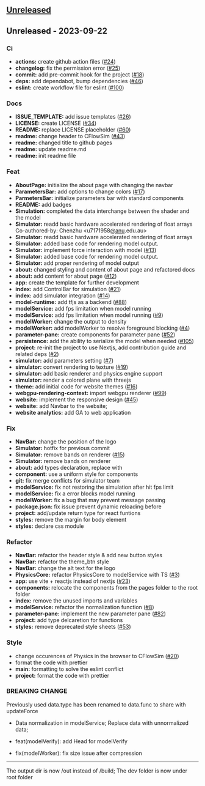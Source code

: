 <a name="unreleased"></a>
## [Unreleased]


<a name="Unreleased"></a>
## Unreleased - 2023-09-22
### Ci
- **actions:** create github action files ([#24](https://github.com/techlauncher-mlai-edge-physics/physics_in_the_browser/issues/24))
- **changelog:** fix the permission error ([#25](https://github.com/techlauncher-mlai-edge-physics/physics_in_the_browser/issues/25))
- **commit:** add pre-commit hook for the project ([#18](https://github.com/techlauncher-mlai-edge-physics/physics_in_the_browser/issues/18))
- **deps:** add dependabot, bump dependencies ([#46](https://github.com/techlauncher-mlai-edge-physics/physics_in_the_browser/issues/46))
- **eslint:** create workflow file for eslint ([#100](https://github.com/techlauncher-mlai-edge-physics/physics_in_the_browser/issues/100))

### Docs
- **ISSUE_TEMPLATE:** add issue templates ([#26](https://github.com/techlauncher-mlai-edge-physics/physics_in_the_browser/issues/26))
- **LICENSE:** create LICENSE ([#34](https://github.com/techlauncher-mlai-edge-physics/physics_in_the_browser/issues/34))
- **README:** replace LICENSE placeholder ([#60](https://github.com/techlauncher-mlai-edge-physics/physics_in_the_browser/issues/60))
- **readme:** change header to CFlowSim ([#43](https://github.com/techlauncher-mlai-edge-physics/physics_in_the_browser/issues/43))
- **readme:** changed title to github pages
- **readme:** update readme.md
- **readme:** init readme file

### Feat
- **AboutPage:** initialize the about page with changing the navbar
- **ParametersBar:** add options to change colors ([#17](https://github.com/techlauncher-mlai-edge-physics/physics_in_the_browser/issues/17))
- **ParmetersBar:** initialize parameters bar with standard components
- **README:** add badges
- **Simulation:** completed the data interchange between the shader and the model
- **Simulator:** readd basic hardware accelerated rendering of float arrays Co-authored-by: Chenzhu <u7171958[@anu](https://github.com/anu).edu.au>
- **Simulator:** readd basic hardware accelerated rendering of float arrays
- **Simulator:** added base code for rendering model output.
- **Simulator:** implement force interaction with model ([#13](https://github.com/techlauncher-mlai-edge-physics/physics_in_the_browser/issues/13))
- **Simulator:** added base code for rendering model output.
- **Simulator:** add proper rendering of model output
- **about:** changed styling and content of about page and refactored docs
- **about:** add content for about page ([#12](https://github.com/techlauncher-mlai-edge-physics/physics_in_the_browser/issues/12))
- **app:** create the template for further development
- **index:** add ControlBar for simulation ([#21](https://github.com/techlauncher-mlai-edge-physics/physics_in_the_browser/issues/21))
- **index:** add simulator integration ([#14](https://github.com/techlauncher-mlai-edge-physics/physics_in_the_browser/issues/14))
- **model-runtime:** add tfjs as a backend ([#88](https://github.com/techlauncher-mlai-edge-physics/physics_in_the_browser/issues/88))
- **modelService:** add fps limitation when model running
- **modelService:** add fps limitation when model running ([#9](https://github.com/techlauncher-mlai-edge-physics/physics_in_the_browser/issues/9))
- **modelWorker:** change the output to density
- **modelWorker:** add modelWorker to resolve foreground blocking ([#4](https://github.com/techlauncher-mlai-edge-physics/physics_in_the_browser/issues/4))
- **parameter-pane:** create components for parameter pane ([#52](https://github.com/techlauncher-mlai-edge-physics/physics_in_the_browser/issues/52))
- **persistence:** add the ability to serialize the model when needed ([#105](https://github.com/techlauncher-mlai-edge-physics/physics_in_the_browser/issues/105))
- **project:** re-init the project to use Nextjs, add contribution guide and related deps ([#2](https://github.com/techlauncher-mlai-edge-physics/physics_in_the_browser/issues/2))
- **simulator:** add parameters setting ([#7](https://github.com/techlauncher-mlai-edge-physics/physics_in_the_browser/issues/7))
- **simulator:** convert rendering to texture ([#19](https://github.com/techlauncher-mlai-edge-physics/physics_in_the_browser/issues/19))
- **simulator:** add basic renderer and physics engine support
- **simulator:** render a colored plane with threejs
- **theme:** add initial code for website themes ([#16](https://github.com/techlauncher-mlai-edge-physics/physics_in_the_browser/issues/16))
- **webgpu-rendering-context:** import webgpu renderer ([#99](https://github.com/techlauncher-mlai-edge-physics/physics_in_the_browser/issues/99))
- **website:** implement the responsive design ([#45](https://github.com/techlauncher-mlai-edge-physics/physics_in_the_browser/issues/45))
- **website:** add Navbar to the website;
- **website analytics:** add GA to web application

### Fix
- **NavBar:** change the position of the logo
- **Simulator:** hotfix for previous commit
- **Simulator:** remove bands on renderer ([#15](https://github.com/techlauncher-mlai-edge-physics/physics_in_the_browser/issues/15))
- **Simulator:** remove bands on renderer
- **about:** add types declaration, replace <a> with <Link>
- **component:** use a uniform style for components
- **git:** fix merge conflicts for simulator team
- **modelService:** fix not restoring the simulation after hit fps limit
- **modelService:** fix a error blocks model running
- **modelWorker:** fix a bug that may prevent message passing
- **package.json:** fix issue prevent dynamic reloading before
- **project:** add/update return type for react funtions
- **styles:** remove the margin for body element
- **styles:** declare css module

### Refactor
- **NavBar:** refactor the header style & add new button styles
- **NavBar:** refactor the theme_btn style
- **NavBar:** change the alt text for the logo
- **PhysicsCore:** refactor PhysicsCore to modelService with TS ([#3](https://github.com/techlauncher-mlai-edge-physics/physics_in_the_browser/issues/3))
- **app:** use vite + reactjs instead of nextjs ([#23](https://github.com/techlauncher-mlai-edge-physics/physics_in_the_browser/issues/23))
- **components:** relocate the components from the pages folder to the root folder
- **index:** remove the unused imports and variables
- **modelService:** refactor the normalization function ([#8](https://github.com/techlauncher-mlai-edge-physics/physics_in_the_browser/issues/8))
- **parameter-pane:** implement the new parameter pane ([#82](https://github.com/techlauncher-mlai-edge-physics/physics_in_the_browser/issues/82))
- **project:** add type delcaretion for functions
- **styles:** remove deprecated style sheets ([#53](https://github.com/techlauncher-mlai-edge-physics/physics_in_the_browser/issues/53))

### Style
- change occurences of Physics in the browser to CFlowSim ([#20](https://github.com/techlauncher-mlai-edge-physics/physics_in_the_browser/issues/20))
- format the code with prettier
- **main:** formatting to solve the eslint conflict
- **project:**  format the code with prettier

### BREAKING CHANGE

Previously used data.type has been renamed to data.func
to share with updateForce

* Data normalization in modelService;
Replace data with unnormalized data;

* feat(modelVerify): add Head for modelVerify

* fix(modelWorker): fix size issue after compression

---------

The output dir is now /out instead of /build; The dev folder is now under root folder


[Unreleased]: https://github.com/techlauncher-mlai-edge-physics/physics_in_the_browser/compare/Unreleased...HEAD
